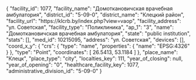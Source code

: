 {
    "facility_id": 1077,
    "facility_name": "Домоткановичская врачебная амбулатория",
    "district_id": "5-09-0",
    "district_name": "Клецкий район",
    "facility_url": "https:\/\/klcrb.by\/index.php?view=vaop",
    "facility_address": "ул. Советская",
    "facility_type": "Поликлиника",
    "ap_1": "3",
    "name": "Домоткановичская врачебная амбулатория",
    "state": "public institution",
    "stats": [],
    "med_id": 10215095,
    "address": "ул. Советская",
    "devices": [],
    "coord_x_y": {
        "crs": {
            "type": "name",
            "properties": {
                "name": "EPSG:4326"
            }
        },
        "type": "Point",
        "coordinates": [
            26.5413,
            53.1184
        ]
    },
    "place_name": "Клецк",
    "place_type": "city",
    "localties_key": 111,
    "year_of_closing": null,
    "year_of_opening": "0",
    "healthcare_facility_key": 1077,
    "administrative_division_id": "5-09-0"
}